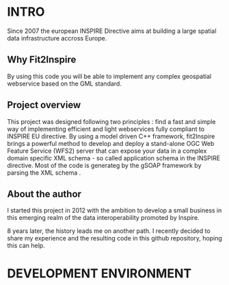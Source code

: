 
# INTRO

Since 2007 the european INSPIRE Directive aims at building a large spatial data infrastructure accross Europe.  

## Why Fit2Inspire

By using this code you will be able to implement any complex geospatial webservice based on the GML standard.

## Project overview

This project was designed following two principles : find a fast and simple way of implementing efficient and light webservices fully compliant to INSPIRE EU directive.
By using a model driven C++ framework, fit2Inspire brings a powerful method to develop and deploy a stand-alone OGC Web Feature Service (WFS2) server that can expose your data in a complex domain specific XML schema - so called application schema in the INSPIRE directive.
Most of the code is generateg by the gSOAP framework by parsing the XML schema .

## About the author

I started this project in 2012 with the ambition to develop a small business in this emerging realm of the data interoperability promoted by Inspire.

8 years later, the history leads me on another path. I recently decided to share my experience and the resulting code in this github repository, hoping this can help.

# DEVELOPMENT ENVIRONMENT
